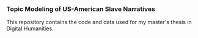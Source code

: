 ### Topic Modeling of US-American Slave Narratives

This repository contains the code and data used for my master's thesis in Digital Humanities.
